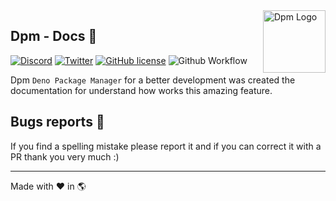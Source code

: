 <img src="https://avatars.githubusercontent.com/u/97813425" align="right" alt="Dpm Logo" width="100">

## Dpm - Docs :sauropod:

[![Discord](https://img.shields.io/discord/932381618851692565?label=Discord&logo=discord&logoColor=white)](https://discord.gg/Um27YPJKud)
[![Twitter](https://img.shields.io/twitter/follow/dpm_land?label=Dpm%20Land&style=social)](https://twitter.com/intent/follow?screen_name=dpm_land)
[![GitHub license](https://img.shields.io/github/license/dpmland/cli?label=License)](./LICENSE)
![Github Workflow](https://img.shields.io/github/workflow/status/dpmland/cli/CI)

Dpm `Deno Package Manager` for a better development was created the
documentation for understand how works this amazing feature.

## Bugs reports :bug:

If you find a spelling mistake please report it and if you can correct it with a
PR thank you very much :)

---

Made with :heart: in :earth_americas:
